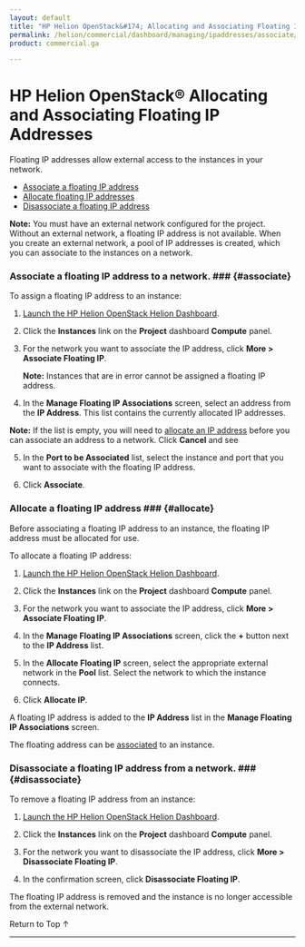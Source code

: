 ```yaml
---
layout: default
title: "HP Helion OpenStack&#174; Allocating and Associating Floating IP Addresses"
permalink: /helion/commercial/dashboard/managing/ipaddresses/associate/
product: commercial.ga

---
```

<!--UNDER REVISION-->

<script>

function PageRefresh {
onLoad="window.refresh"
}

PageRefresh();

</script>

<!--
<p style="font-size: small;"> <a href="/helion/commercial/ga1/install/">&#9664; PREV</a> | <a href="/helion/commercial/ga1/install-overview/">&#9650; UP</a> | <a href="/helion/commercial/ga1/">NEXT &#9654;</a> 
-->

# HP Helion OpenStack&#174; Allocating and Associating Floating IP Addresses

Floating IP addresses allow external access to the instances in your network. 

* [Associate a floating IP address](#associate)
* [Allocate floating IP addresses](#allocate)
* [Disassociate a floating IP address](#disassociate)

**Note:** You must have an external network configured for the project. Without an external network, a floating IP address is not available. When you create an external network, a pool of IP addresses is created, which you can associate to the instances on a network.

### Associate a floating IP address to a network. ### {#associate}

To assign a floating IP address to an instance:

1. [Launch the HP Helion OpenStack Helion Dashboard](/helion/openstack/1.1/dashboard/login/).

2. Click the **Instances** link on the **Project** dashboard **Compute** panel.

3. For the network you want to associate the IP address, click **More &gt; Associate Floating IP**.

	**Note:** Instances that are in error cannot be assigned a floating IP address. 

4. In the **Manage Floating IP Associations** screen, select an address from the **IP Address**. This list contains the currently allocated IP addresses. 

**Note:** If the list is empty, you will need to [allocate an IP address](#allocate) before you can associate an address to a network. Click **Cancel** and see 

5. In the **Port to be Associated** list, select the instance and port that you want to associate with the floating IP address.

6. Click **Associate**.

### Allocate a floating IP address ### {#allocate}

Before associating a floating IP address to an instance, the floating IP address must be allocated for use.

To allocate a floating IP address:

1. [Launch the HP Helion OpenStack Helion Dashboard](/helion/openstack/1.1/dashboard/login/).

2. Click the **Instances** link on the **Project** dashboard **Compute** panel.

3. For the network you want to associate the IP address, click **More &gt; Associate Floating IP**.

4. In the **Manage Floating IP Associations** screen, click the **+** button next to the **IP Address** list.

5. In the **Allocate Floating IP** screen, select the appropriate external network in the **Pool** list. Select the network to which the instance connects.

6. Click **Allocate IP**.

A floating IP address is added to the **IP Address** list in the **Manage Floating IP Associations** screen.

The floating address can be [associated](#associate) to an instance</a>.

### Disassociate a floating IP address from a network. ### {#disassociate}

To remove a floating IP address from an instance:

1. [Launch the HP Helion OpenStack Helion Dashboard](/helion/openstack/1.1/dashboard/login/).

2. Click the **Instances** link on the **Project** dashboard **Compute** panel.

3. For the network you want to disassociate the IP address, click **More &gt; Disassociate Floating IP**.

4. In the confirmation screen, click **Disassociate Floating IP**.

The floating IP address is removed and the instance is no longer accessible from the external network.

<a href="#top" style="padding:14px 0px 14px 0px; text-decoration: none;"> Return to Top &#8593; </a>


----
